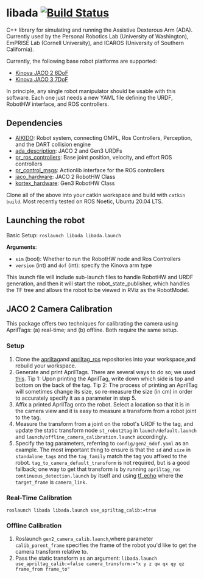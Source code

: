 # libada [![Build Status](https://github.com/personalrobotics/libada/actions/workflows/build-test.yml/badge.svg?branch=master)](https://github.com/personalrobotics/libada/actions)

C++ library for simulating and running the Assistive Dexterous Arm (ADA). Currently used by the Personal Robotics Lab (University of Washington), EmPRISE Lab (Cornell University), and ICAROS (University of Southern California).

Currently, the following base robot platforms are supported:

* [Kinova JACO 2 6DoF](https://assistive.kinovarobotics.com/product/jaco-robotic-arm)
* [Kinova JACO 3 7DoF](https://www.kinovarobotics.com/product/gen3-robots)

In principle, any single robot manipulator should be usable with this software. Each one just needs a new YAML file defining the URDF, RobotHW interface, and ROS controllers.

## Dependencies

* [AIKIDO](https://github.com/personalrobotics/aikido): Robot system, connecting OMPL, Ros Controllers, Perception, and the DART collision engine
* [ada_description](https://github.com/personalrobotics/ada_description): JACO 2 and Gen3 URDFs
* [pr_ros_controllers](https://github.com/personalrobotics/pr_ros_controllers): Base joint position, velocity, and effort ROS controllers
* [pr_control_msgs](https://github.com/personalrobotics/pr_control_msgs): Actionlib interface for the ROS controllers
* [jaco_hardware](https://github.com/personalrobotics/jaco_hardware): JACO 2 RobotHW Class
* [kortex_hardware](https://github.com/empriselab/kortex_hardware): Gen3 RobotHW Class

Clone all of the above into your catkin workspace and build with `catkin build`. Most recently tested on ROS Noetic, Ubuntu 20.04 LTS.

## Launching the robot

Basic Setup: `roslaunch libada libada.launch`

**Arguments**:
* `sim` (bool): Whether to run the RobotHW node and Ros Controllers
* `version` (int) and `dof` (int): specify the Kinova arm type

This launch file will include sub-launch files to handle RobotHW and URDF generation, and then it will start the robot_state_publisher, which handles the TF tree and allows the robot to be viewed in RViz as the RobotModel.

## JACO 2 Camera Calibration
This package offers two techniques for calibrating the camera using AprilTags: (a) real-time; and (b) offline. Both require the same setup.

### Setup
1. Clone the [apriltag](https://github.com/AprilRobotics/apriltag)and [apriltag_ros](https://github.com/AprilRobotics/apriltag_ros) repositories into your workspace,and rebuild your workspace.
2. Generate and print AprilTags. There are several ways to do so; we used [this](https://berndpfrommer.github.io/tagslam_web/making_tags/). Tip 1: Upon printing the AprilTag, write down which side is top and bottom on the back of the tag. Tip 2: The process of printing an AprilTag will sometimes change its size, so re-measure the size (in cm) in order to accurately specify it as a parameter in step 5.
3. Affix a printed AprilTag onto the robot. Select a location so that it is in the camera view and it is easy to measure a transform from a robot joint to the tag.
4. Measure the transform from a joint on the robot's URDF to the tag, and update the static transform node `st_robot2tag` in `launch/default.launch` and `launch/offline_camera_calibration.launch` accordingly.
5. Specify the tag parameters, referring to `config/gen2_6dof.yaml` as an example. The most important thing to ensure is that the `id` and `size` in `standalone_tags` and the `tag_family` match the tag you affixed to the robot. `tag_to_camera_default_transform` is not required, but is a good fallback; one way to get that transform is by running `apriltag_ros` `continuous_detection.launch` by itself and using [tf_echo](http://wiki.ros.org/tf#tf_echo) where the `target_frame` is `camera_link.`

### Real-Time Calibration
`roslaunch libada libada.launch use_apriltag_calib:=true`

### Offline Calibration
1. Roslaunch `gen2_camera_calib.launch`,where parameter `calib_parent_frame` specifies the frame of the robot you'd like to get the camera transform relative to.
2. Pass the static transform as an argument: `libada.launch use_apriltag_calib:=false camera_transform:="x y z qw qx qy qz frame_from frame_to"`

